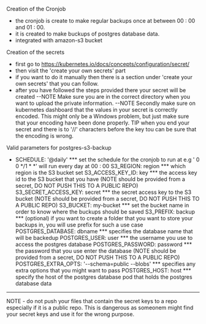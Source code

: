 Creation of the Cronjob
- the cronjob is create to make regular backups once at between 00 : 00 and 01 : 00.
- it is created to make buckups of postgres database data.
- integrated with amazon-s3 bucket

Creation of the secrets
- first go to https://kubernetes.io/docs/concepts/configuration/secret/
- then visit the 'create your own secrets' part
- if you want to do it manually then there is a section under 'create your own secrets' that you can follow. 
- after you have followed the steps provided there your secret will be created
--NOTE Make sure you are in the correct directory when you want to upload the private information.
--NOTE Secondly make sure on kubernetes dashboard that the values in your secret is correctly encoded. This might only be a Windows problem, but just make sure that your encoding have been done properly. TIP when you end your secret and there is to '//' characters before the key tou can be sure that the encoding is wrong.

Valid parameters for postgres-s3-backup
- SCHEDULE: '@daily'  *** set the schedule for the cronjob to run at e.g ' 0 0 */1 * *' will run every day at 00 : 00
  S3_REGION: region *** which region is the S3 bucket set
  S3_ACCESS_KEY_ID: key *** the access key id to the S3 bucket that you have (NOTE should be provided from a secret, DO NOT PUSH THIS TO A PUBLIC REPO)
  S3_SECRET_ACCESS_KEY: secret *** the secret access key to the S3 bucket (NOTE should be provided from a secret, DO NOT PUSH THIS TO A PUBLIC REPO)
  S3_BUCKET: my-bucket *** set the bucket name in order to know where the buckups should be saved
  S3_PREFIX: backup *** (optional) if you want to create a folder that you want to store your backups in, you will use prefix for such a use case
  POSTGRES_DATABASE: dbname *** specifies the database name that will be backedup 
  POSTGRES_USER: user *** the username you use to access the postgres database
  POSTGRES_PASSWORD: password *** the password that you use enter the database (NOTE should be provided from a secret, DO NOT PUSH THIS TO A PUBLIC REPO)
  POSTGRES_EXTRA_OPTS: '--schema=public --blobs' *** specifies any extra options that you might want to pass
  POSTGRES_HOST: host *** specify the host of the postgres database pod that holds the postgres database data

********
NOTE - do not push your files that contain the secret keys to a repo especially if it is a public repo. This is dangerous as someonem might find your secret keys and use it for the wrong purpose.
